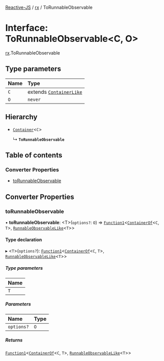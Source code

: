 [Reactive-JS](../README.md) / [rx](../modules/rx.md) / ToRunnableObservable

# Interface: ToRunnableObservable<C, O\>

[rx](../modules/rx.md).ToRunnableObservable

## Type parameters

| Name | Type |
| :------ | :------ |
| `C` | extends [`ContainerLike`](containers.ContainerLike.md) |
| `O` | `never` |

## Hierarchy

- [`Container`](containers.Container.md)<`C`\>

  ↳ **`ToRunnableObservable`**

## Table of contents

### Converter Properties

- [toRunnableObservable](rx.ToRunnableObservable.md#torunnableobservable)

## Converter Properties

### toRunnableObservable

• **toRunnableObservable**: <T\>(`options?`: `O`) => [`Function1`](../modules/functions.md#function1)<[`ContainerOf`](../modules/containers.md#containerof)<`C`, `T`\>, [`RunnableObservableLike`](rx.RunnableObservableLike.md)<`T`\>\>

#### Type declaration

▸ <`T`\>(`options?`): [`Function1`](../modules/functions.md#function1)<[`ContainerOf`](../modules/containers.md#containerof)<`C`, `T`\>, [`RunnableObservableLike`](rx.RunnableObservableLike.md)<`T`\>\>

##### Type parameters

| Name |
| :------ |
| `T` |

##### Parameters

| Name | Type |
| :------ | :------ |
| `options?` | `O` |

##### Returns

[`Function1`](../modules/functions.md#function1)<[`ContainerOf`](../modules/containers.md#containerof)<`C`, `T`\>, [`RunnableObservableLike`](rx.RunnableObservableLike.md)<`T`\>\>
